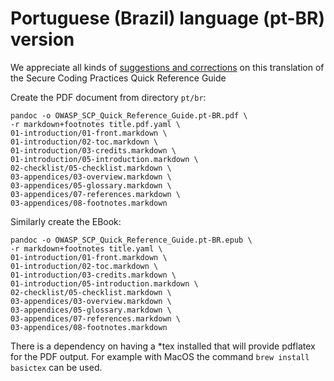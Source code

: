 # Portuguese (Brazil) language (pt-BR) version

We appreciate all kinds of [suggestions and corrections][issues] on this translation
of the Secure Coding Practices Quick Reference Guide

Create the PDF document from directory `pt/br`:

```
pandoc -o OWASP_SCP_Quick_Reference_Guide.pt-BR.pdf \
-r markdown+footnotes title.pdf.yaml \
01-introduction/01-front.markdown \
01-introduction/02-toc.markdown \
01-introduction/03-credits.markdown \
01-introduction/05-introduction.markdown \
02-checklist/05-checklist.markdown \
03-appendices/03-overview.markdown \
03-appendices/05-glossary.markdown \
03-appendices/07-references.markdown \
03-appendices/08-footnotes.markdown
```

Similarly create the EBook:

```
pandoc -o OWASP_SCP_Quick_Reference_Guide.pt-BR.epub \
-r markdown+footnotes title.yaml \
01-introduction/01-front.markdown \
01-introduction/02-toc.markdown \
01-introduction/03-credits.markdown \
01-introduction/05-introduction.markdown \
02-checklist/05-checklist.markdown \
03-appendices/03-overview.markdown \
03-appendices/05-glossary.markdown \
03-appendices/07-references.markdown \
03-appendices/08-footnotes.markdown
```

There is a dependency on having a *tex installed that will provide pdflatex for the PDF output.
For example with MacOS the command `brew install basictex` can be used.

[issues]: https://github.com/OWASP/www-project-secure-coding-practices-quick-reference-guide/issues/new
